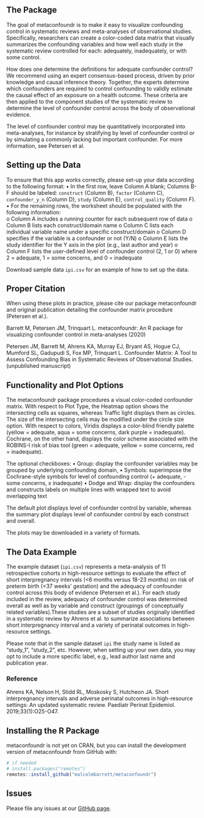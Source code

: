 ## The Package

The goal of metaconfoundr is to make it easy to visualize confounding control in systematic reviews and meta-analyses of observational studies. Specifically, researchers can create a color-coded data matrix that visually summarizes the confounding variables and how well each study in the systematic review controlled for each: adequately, inadequately, or with some control. 

How does one determine the definitions for adequate confounder control? We recommend using an expert consensus-based process, driven by prior knowledge and causal inference theory. Together, the experts determine which confounders are required to control confounding to validly estimate the causal effect of an exposure on a health outcome. These criteria are then applied to the component studies of the systematic review to determine the level of confounder control across the body of observational evidence.

The level of confounder control may be quantitatively incorporated into meta-analyses, for instance by stratifying by level of confounder control or by simulating a commonly lacking but important confounder. For more information, see Petersen et al. 

## Setting up the Data

To ensure that this app works correctly, please set-up your data according to the following format:
•	In the first row, leave Column A blank; Columns B-F should be labeled: `construct` (Column B), `factor` (Column C), `confounder_y_n` (Column D), `study` (Column E), `control_quality` (Column F). 
•	For the remaining rows, the worksheet should be populated with the following information:  
o	Column A includes a running counter for each subsequent row of data
o	Column B lists each construct/domain name
o	Column C lists each individual variable name under a specific construct/domain
o	Column D specifies if the variable is a confounder or not (Y/N)
o	Column E lists the study identifier for the Y axis in the plot (e.g., last author and year)
o	Column F lists the user-defined level of confounder control (2, 1 or 0) where 2 = adequate, 1 = some concerns, and 0 = inadequate

Download sample data `ipi.csv` for an example of how to set up the data.

## Proper Citation

When using these plots in practice, please cite our package metaconfoundr and original publication detailing the confounder matrix procedure (Petersen et al.).

Barrett M, Petersen JM, Trinquart L. metaconfoundr: An R package for visualizing confounder control in meta-analyses (2020)

Petersen JM, Barrett M, Ahrens KA, Murray EJ, Bryant AS, Hogue CJ, Mumford SL, Gadupudi S, Fox MP, Trinquart L. Confounder Matrix: A Tool to Assess Confounding Bias in Systematic Reviews of Observational Studies. (unpublished manuscript) 

## Functionality and Plot Options

The metaconfoundr package procedures a visual color-coded confounder matrix. With respect to Plot Type, the Heatmap option shows the intersecting cells as squares, whereas Traffic light displays them as circles. The size of the intersecting cells may be modified under the circle size option. With respect to colors, Viridis displays a color-blind friendly palette (yellow = adequate, aqua = some concerns, dark purple = inadequate). Cochrane, on the other hand, displays the color scheme associated with the ROBINS-I risk of bias tool (green = adequate, yellow = some concerns, red = inadequate). 

The optional checkboxes: 
•	Group: display the confounder variables may be grouped by underlying confounding domain,
•	Symbols: superimpose the Cochrane-style symbols for level of confounding control (+ adequate, - some concerns, x inadequate)
•	Dodge and Wrap: display the confounders and constructs labels on multiple lines with wrapped text to avoid overlapping text

The default plot displays level of confounder control by variable, whereas the summary plot displays level of confounder control by each construct and overall. 

The plots may be downloaded in a variety of formats. 

## The Data Example
The example dataset (`ipi.csv`) represents a meta-analysis of 11 retrospective cohorts in high-resource settings to evaluate the effect of short interpregnancy intervals (<6 months versus 18-23 months) on risk of preterm birth (<37 weeks’ gestation) and the adequacy of confounder control across this body of evidence (Petersen et al.). For each study included in the review, adequacy of confounder control was determined overall as well as by variable and construct (groupings of conceptually related variables).These studies are a subset of studies originally identified in a systematic review by Ahrens et al. to summarize associations between short interpregnancy interval and a variety of perinatal outcomes in high-resource settings. 

Please note that in the sample dataset `ipi` the study name is listed as “study_1”, “study_2”, etc. However, when setting up your own data, you may opt to include a more specific label, e.g., lead author last name and publication year. 

### Reference
Ahrens KA, Nelson H, Stidd RL, Moskosky S, Hutcheon JA. Short interpregnancy intervals and adverse perinatal outcomes in high-resource settings: An updated systematic review. Paediatr Perinat Epidemiol. 2019;33(1):O25-O47.

## Installing the R Package

metaconfoundr is not yet on CRAN, but you can install the development version of metaconfoundr from GitHub with:

``` r
# if needed
# install.packages("remotes")
remotes::install_github("malcolmbarrett/metaconfoundr")
```

## Issues

Please file any issues at our [GitHub page](https://github.com/malcolmbarrett/metaconfoundr).

